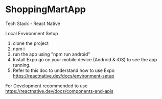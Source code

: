 # ShoppingMartApp

Tech Stack - React Native

Local Environment Setup
1. clone the project
2. npm i
3. run the app using "npm run android"
4. Install Expo go on your mobile device (Android & iOS) to see the app running.
5. Refer to this doc to understand how to use Expo https://reactnative.dev/docs/environment-setup

For Development recommended to use https://reactnative.dev/docs/components-and-apis
